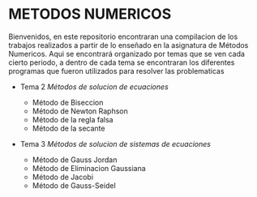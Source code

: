 # METODOS NUMERICOS

Bienvenidos, en este repositorio encontraran una compilacion de los trabajos realizados a partir de lo enseñado en la asignatura de Métodos Numericos.
Aqui se encontrará organizado por temas que se ven cada cierto periodo, a dentro de cada tema se encontraran los diferentes programas que fueron 
utilizados para resolver las problematicas

+ Tema 2 _Métodos de solucion de ecuaciones_
  - Método de Biseccion
  - Método de Newton Raphson
  - Método de la regla falsa
  - Método de la secante

+ Tema 3 _Métodos de solucion de sistemas de ecuaciones_
  - Método de Gauss Jordan
  - Método de Eliminacion Gaussiana
  - Método de Jacobi
  - Método de Gauss-Seidel


